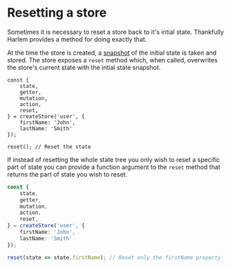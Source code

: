 # Resetting a store

Sometimes it is necessary to reset a store back to it's intial state. Thankfully Harlem provides a method for doing exactly that.

At the time the store is created, a [snapshot](/guide/advanced/snapshots) of the initial state is taken and stored. The store exposes a `reset` method which, when called, overwrites the store's current state with the intial state snapshot.

```typescript{10,16}
const {
    state,
    getter,
    mutation,
    action,
    reset,
} = createStore('user', {
    firstName: 'John',
    lastName: 'Smith'
});

reset(); // Reset the state
```

If instead of resetting the whole state tree you only wish to reset a specific part of state you can provide a function argument to the `reset` method that returns the part of state you wish to reset.

```typescript
const {
    state,
    getter,
    mutation,
    action,
    reset,
} = createStore('user', {
    firstName: 'John',
    lastName: 'Smith'
});

reset(state => state.firstName); // Reset only the firstName property
```